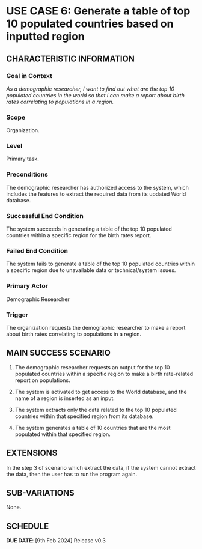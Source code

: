 # USE CASE 6: Generate a table of top 10 populated countries based on inputted region

## CHARACTERISTIC INFORMATION

### Goal in Context

*As a demographic researcher, I want to find out what are the top 10 populated countries in the world so that I can make a report about birth rates correlating to populations in a region.*

### Scope

Organization.

### Level

Primary task.

### Preconditions

The demographic researcher has authorized access to the system, which includes the features to extract the required data from its updated World database.

### Successful End Condition

The system succeeds in generating a table of the top 10 populated countries within a specific region for the birth rates report.

### Failed End Condition

The system fails to generate a table of the top 10 populated countries within a specific region due to unavailable data or technical/system issues.

### Primary Actor

Demographic Researcher

### Trigger

The organization requests the demographic researcher to make a report about birth rates correlating to populations in  a region.


## MAIN SUCCESS SCENARIO

1. The demographic researcher requests an output for the top 10 populated countries within a specific region to make a birth rate-related report on populations.

2. The system is activated to get access to the World database, and the name of a region is inserted as an input.

3. The system extracts only the data related to the top 10 populated countries within that specified region from its database.

4. The system generates a table of 10 countries that are the most populated within that specified region.


## EXTENSIONS

In the step 3 of scenario which extract the data, if the system cannot extract the data, then the user has to run the program again.   

## SUB-VARIATIONS

None.

## SCHEDULE

**DUE DATE**: [9th Feb 2024] Release v0.3 